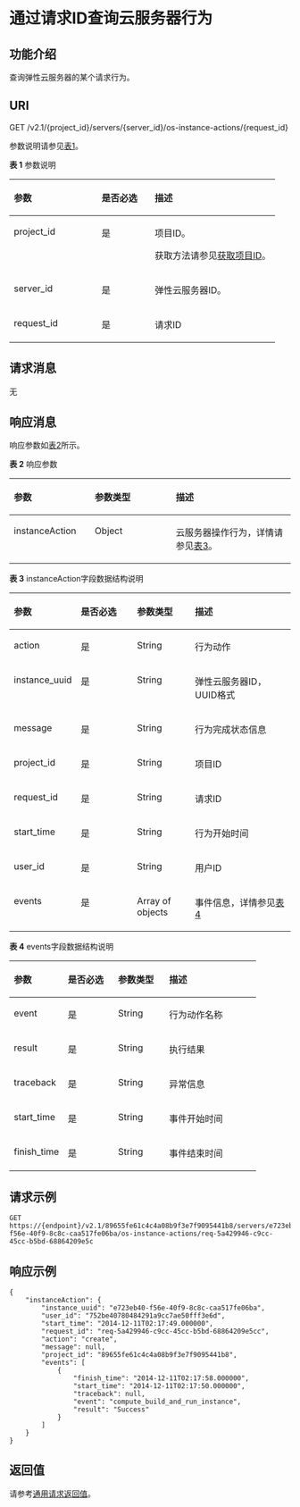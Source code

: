 # 通过请求ID查询云服务器行为<a name="ZH-CN_TOPIC_0065817693"></a>

## 功能介绍<a name="zh-cn_topic_0057973179_section16588975"></a>

查询弹性云服务器的某个请求行为。

## URI<a name="zh-cn_topic_0057973179_section15083054"></a>

GET /v2.1/\{project\_id\}/servers/\{server\_id\}/os-instance-actions/\{request\_id\}

参数说明请参见[表1](#zh-cn_topic_0057973179_table55945983)。

**表 1**  参数说明

<a name="zh-cn_topic_0057973179_table55945983"></a>
<table><thead align="left"><tr id="zh-cn_topic_0057973179_row11302482"><th class="cellrowborder" valign="top" width="33%" id="mcps1.2.4.1.1"><p id="p5187119"><a name="p5187119"></a><a name="p5187119"></a>参数</p>
</th>
<th class="cellrowborder" valign="top" width="20%" id="mcps1.2.4.1.2"><p id="p17503500"><a name="p17503500"></a><a name="p17503500"></a>是否必选</p>
</th>
<th class="cellrowborder" valign="top" width="47%" id="mcps1.2.4.1.3"><p id="p8497414"><a name="p8497414"></a><a name="p8497414"></a>描述</p>
</th>
</tr>
</thead>
<tbody><tr id="zh-cn_topic_0057973179_row49888896"><td class="cellrowborder" valign="top" width="33%" headers="mcps1.2.4.1.1 "><p id="zh-cn_topic_0057973179_p14468758"><a name="zh-cn_topic_0057973179_p14468758"></a><a name="zh-cn_topic_0057973179_p14468758"></a>project_id</p>
</td>
<td class="cellrowborder" valign="top" width="20%" headers="mcps1.2.4.1.2 "><p id="zh-cn_topic_0057973179_p31118786"><a name="zh-cn_topic_0057973179_p31118786"></a><a name="zh-cn_topic_0057973179_p31118786"></a>是</p>
</td>
<td class="cellrowborder" valign="top" width="47%" headers="mcps1.2.4.1.3 "><p id="p37593705"><a name="p37593705"></a><a name="p37593705"></a>项目ID。</p>
<p id="p1180512217438"><a name="p1180512217438"></a><a name="p1180512217438"></a>获取方法请参见<a href="获取项目ID.md">获取项目ID</a>。</p>
</td>
</tr>
<tr id="zh-cn_topic_0057973179_row613736410235"><td class="cellrowborder" valign="top" width="33%" headers="mcps1.2.4.1.1 "><p id="zh-cn_topic_0057973179_p2736446410235"><a name="zh-cn_topic_0057973179_p2736446410235"></a><a name="zh-cn_topic_0057973179_p2736446410235"></a>server_id</p>
</td>
<td class="cellrowborder" valign="top" width="20%" headers="mcps1.2.4.1.2 "><p id="zh-cn_topic_0057973179_p192907210235"><a name="zh-cn_topic_0057973179_p192907210235"></a><a name="zh-cn_topic_0057973179_p192907210235"></a>是</p>
</td>
<td class="cellrowborder" valign="top" width="47%" headers="mcps1.2.4.1.3 "><p id="zh-cn_topic_0057973179_p2203711610235"><a name="zh-cn_topic_0057973179_p2203711610235"></a><a name="zh-cn_topic_0057973179_p2203711610235"></a><span id="text68264416318"><a name="text68264416318"></a><a name="text68264416318"></a>弹性云服务器</span>ID。</p>
</td>
</tr>
<tr id="zh-cn_topic_0057973179_row172751639164211"><td class="cellrowborder" valign="top" width="33%" headers="mcps1.2.4.1.1 "><p id="zh-cn_topic_0057973179_p1927610391427"><a name="zh-cn_topic_0057973179_p1927610391427"></a><a name="zh-cn_topic_0057973179_p1927610391427"></a>request_id</p>
</td>
<td class="cellrowborder" valign="top" width="20%" headers="mcps1.2.4.1.2 "><p id="zh-cn_topic_0057973179_p1727693974213"><a name="zh-cn_topic_0057973179_p1727693974213"></a><a name="zh-cn_topic_0057973179_p1727693974213"></a>是</p>
</td>
<td class="cellrowborder" valign="top" width="47%" headers="mcps1.2.4.1.3 "><p id="zh-cn_topic_0057973179_p4276839114210"><a name="zh-cn_topic_0057973179_p4276839114210"></a><a name="zh-cn_topic_0057973179_p4276839114210"></a>请求ID</p>
</td>
</tr>
</tbody>
</table>

## 请求消息<a name="zh-cn_topic_0057973179_section56802184"></a>

无

## 响应消息<a name="zh-cn_topic_0057973179_section41457614"></a>

响应参数如[表2](#zh-cn_topic_0057973153_table55529076)所示。

**表 2**  响应参数

<a name="zh-cn_topic_0057973153_table55529076"></a>
<table><thead align="left"><tr id="zh-cn_topic_0057973153_row53394154"><th class="cellrowborder" valign="top" width="28.79%" id="mcps1.2.4.1.1"><p id="p32821024102610"><a name="p32821024102610"></a><a name="p32821024102610"></a>参数</p>
</th>
<th class="cellrowborder" valign="top" width="28.79%" id="mcps1.2.4.1.2"><p id="p202822024132618"><a name="p202822024132618"></a><a name="p202822024132618"></a>参数类型</p>
</th>
<th class="cellrowborder" valign="top" width="42.42%" id="mcps1.2.4.1.3"><p id="p10298192442612"><a name="p10298192442612"></a><a name="p10298192442612"></a>描述</p>
</th>
</tr>
</thead>
<tbody><tr id="zh-cn_topic_0057973153_row43894534"><td class="cellrowborder" valign="top" width="28.79%" headers="mcps1.2.4.1.1 "><p id="zh-cn_topic_0057973153_p65796329"><a name="zh-cn_topic_0057973153_p65796329"></a><a name="zh-cn_topic_0057973153_p65796329"></a>instanceAction</p>
</td>
<td class="cellrowborder" valign="top" width="28.79%" headers="mcps1.2.4.1.2 "><p id="zh-cn_topic_0057973153_p27902470"><a name="zh-cn_topic_0057973153_p27902470"></a><a name="zh-cn_topic_0057973153_p27902470"></a>Object</p>
</td>
<td class="cellrowborder" valign="top" width="42.42%" headers="mcps1.2.4.1.3 "><p id="p24702645"><a name="p24702645"></a><a name="p24702645"></a><span id="text107516360550"><a name="text107516360550"></a><a name="text107516360550"></a>云服务器</span>操作行为，详情请参见<a href="#zh-cn_topic_0057973179_table42003011">表3</a>。</p>
</td>
</tr>
</tbody>
</table>

**表 3**  instanceAction字段数据结构说明

<a name="zh-cn_topic_0057973179_table42003011"></a>
<table><thead align="left"><tr id="zh-cn_topic_0057973179_row4203326"><th class="cellrowborder" valign="top" width="21.16%" id="mcps1.2.5.1.1"><p id="zh-cn_topic_0057973179_p4925089"><a name="zh-cn_topic_0057973179_p4925089"></a><a name="zh-cn_topic_0057973179_p4925089"></a>参数</p>
</th>
<th class="cellrowborder" valign="top" width="20.8%" id="mcps1.2.5.1.2"><p id="zh-cn_topic_0057973179_p34151611"><a name="zh-cn_topic_0057973179_p34151611"></a><a name="zh-cn_topic_0057973179_p34151611"></a>是否必选</p>
</th>
<th class="cellrowborder" valign="top" width="20.990000000000002%" id="mcps1.2.5.1.3"><p id="zh-cn_topic_0057973179_p63387966"><a name="zh-cn_topic_0057973179_p63387966"></a><a name="zh-cn_topic_0057973179_p63387966"></a>参数类型</p>
</th>
<th class="cellrowborder" valign="top" width="37.05%" id="mcps1.2.5.1.4"><p id="zh-cn_topic_0057973179_p14817088"><a name="zh-cn_topic_0057973179_p14817088"></a><a name="zh-cn_topic_0057973179_p14817088"></a>描述</p>
</th>
</tr>
</thead>
<tbody><tr id="zh-cn_topic_0057973179_row59333494"><td class="cellrowborder" valign="top" width="21.16%" headers="mcps1.2.5.1.1 "><p id="zh-cn_topic_0057973179_p41283716"><a name="zh-cn_topic_0057973179_p41283716"></a><a name="zh-cn_topic_0057973179_p41283716"></a>action</p>
</td>
<td class="cellrowborder" valign="top" width="20.8%" headers="mcps1.2.5.1.2 "><p id="zh-cn_topic_0057973179_p11092043"><a name="zh-cn_topic_0057973179_p11092043"></a><a name="zh-cn_topic_0057973179_p11092043"></a>是</p>
</td>
<td class="cellrowborder" valign="top" width="20.990000000000002%" headers="mcps1.2.5.1.3 "><p id="zh-cn_topic_0057973179_p55646739"><a name="zh-cn_topic_0057973179_p55646739"></a><a name="zh-cn_topic_0057973179_p55646739"></a>String</p>
</td>
<td class="cellrowborder" valign="top" width="37.05%" headers="mcps1.2.5.1.4 "><p id="zh-cn_topic_0057973179_p26040275"><a name="zh-cn_topic_0057973179_p26040275"></a><a name="zh-cn_topic_0057973179_p26040275"></a>行为动作</p>
</td>
</tr>
<tr id="zh-cn_topic_0057973179_row33035884"><td class="cellrowborder" valign="top" width="21.16%" headers="mcps1.2.5.1.1 "><p id="zh-cn_topic_0057973179_p58660976"><a name="zh-cn_topic_0057973179_p58660976"></a><a name="zh-cn_topic_0057973179_p58660976"></a>instance_uuid</p>
</td>
<td class="cellrowborder" valign="top" width="20.8%" headers="mcps1.2.5.1.2 "><p id="zh-cn_topic_0057973179_p5331789"><a name="zh-cn_topic_0057973179_p5331789"></a><a name="zh-cn_topic_0057973179_p5331789"></a>是</p>
</td>
<td class="cellrowborder" valign="top" width="20.990000000000002%" headers="mcps1.2.5.1.3 "><p id="zh-cn_topic_0057973179_p53918616"><a name="zh-cn_topic_0057973179_p53918616"></a><a name="zh-cn_topic_0057973179_p53918616"></a>String</p>
</td>
<td class="cellrowborder" valign="top" width="37.05%" headers="mcps1.2.5.1.4 "><p id="zh-cn_topic_0057973179_p29221750"><a name="zh-cn_topic_0057973179_p29221750"></a><a name="zh-cn_topic_0057973179_p29221750"></a><span id="text155414220319"><a name="text155414220319"></a><a name="text155414220319"></a>弹性云服务器</span>ID，UUID格式</p>
</td>
</tr>
<tr id="zh-cn_topic_0057973179_row61669162"><td class="cellrowborder" valign="top" width="21.16%" headers="mcps1.2.5.1.1 "><p id="zh-cn_topic_0057973179_p29146205"><a name="zh-cn_topic_0057973179_p29146205"></a><a name="zh-cn_topic_0057973179_p29146205"></a>message</p>
</td>
<td class="cellrowborder" valign="top" width="20.8%" headers="mcps1.2.5.1.2 "><p id="zh-cn_topic_0057973179_p35098404"><a name="zh-cn_topic_0057973179_p35098404"></a><a name="zh-cn_topic_0057973179_p35098404"></a>是</p>
</td>
<td class="cellrowborder" valign="top" width="20.990000000000002%" headers="mcps1.2.5.1.3 "><p id="zh-cn_topic_0057973179_p12032376"><a name="zh-cn_topic_0057973179_p12032376"></a><a name="zh-cn_topic_0057973179_p12032376"></a>String</p>
</td>
<td class="cellrowborder" valign="top" width="37.05%" headers="mcps1.2.5.1.4 "><p id="zh-cn_topic_0057973179_p24398472"><a name="zh-cn_topic_0057973179_p24398472"></a><a name="zh-cn_topic_0057973179_p24398472"></a>行为完成状态信息</p>
</td>
</tr>
<tr id="zh-cn_topic_0057973179_row18259663"><td class="cellrowborder" valign="top" width="21.16%" headers="mcps1.2.5.1.1 "><p id="zh-cn_topic_0057973179_p2637755"><a name="zh-cn_topic_0057973179_p2637755"></a><a name="zh-cn_topic_0057973179_p2637755"></a>project_id</p>
</td>
<td class="cellrowborder" valign="top" width="20.8%" headers="mcps1.2.5.1.2 "><p id="zh-cn_topic_0057973179_p59338465"><a name="zh-cn_topic_0057973179_p59338465"></a><a name="zh-cn_topic_0057973179_p59338465"></a>是</p>
</td>
<td class="cellrowborder" valign="top" width="20.990000000000002%" headers="mcps1.2.5.1.3 "><p id="zh-cn_topic_0057973179_p12331636"><a name="zh-cn_topic_0057973179_p12331636"></a><a name="zh-cn_topic_0057973179_p12331636"></a>String</p>
</td>
<td class="cellrowborder" valign="top" width="37.05%" headers="mcps1.2.5.1.4 "><p id="zh-cn_topic_0057973179_p41686379"><a name="zh-cn_topic_0057973179_p41686379"></a><a name="zh-cn_topic_0057973179_p41686379"></a>项目ID</p>
</td>
</tr>
<tr id="zh-cn_topic_0057973179_row39633094"><td class="cellrowborder" valign="top" width="21.16%" headers="mcps1.2.5.1.1 "><p id="zh-cn_topic_0057973179_p56164037"><a name="zh-cn_topic_0057973179_p56164037"></a><a name="zh-cn_topic_0057973179_p56164037"></a>request_id</p>
</td>
<td class="cellrowborder" valign="top" width="20.8%" headers="mcps1.2.5.1.2 "><p id="zh-cn_topic_0057973179_p64588638"><a name="zh-cn_topic_0057973179_p64588638"></a><a name="zh-cn_topic_0057973179_p64588638"></a>是</p>
</td>
<td class="cellrowborder" valign="top" width="20.990000000000002%" headers="mcps1.2.5.1.3 "><p id="zh-cn_topic_0057973179_p52993173"><a name="zh-cn_topic_0057973179_p52993173"></a><a name="zh-cn_topic_0057973179_p52993173"></a>String</p>
</td>
<td class="cellrowborder" valign="top" width="37.05%" headers="mcps1.2.5.1.4 "><p id="zh-cn_topic_0057973179_p64297159"><a name="zh-cn_topic_0057973179_p64297159"></a><a name="zh-cn_topic_0057973179_p64297159"></a>请求ID</p>
</td>
</tr>
<tr id="zh-cn_topic_0057973179_row41803519"><td class="cellrowborder" valign="top" width="21.16%" headers="mcps1.2.5.1.1 "><p id="zh-cn_topic_0057973179_p30641851"><a name="zh-cn_topic_0057973179_p30641851"></a><a name="zh-cn_topic_0057973179_p30641851"></a>start_time</p>
</td>
<td class="cellrowborder" valign="top" width="20.8%" headers="mcps1.2.5.1.2 "><p id="zh-cn_topic_0057973179_p50142074"><a name="zh-cn_topic_0057973179_p50142074"></a><a name="zh-cn_topic_0057973179_p50142074"></a>是</p>
</td>
<td class="cellrowborder" valign="top" width="20.990000000000002%" headers="mcps1.2.5.1.3 "><p id="zh-cn_topic_0057973179_p66070892"><a name="zh-cn_topic_0057973179_p66070892"></a><a name="zh-cn_topic_0057973179_p66070892"></a>String</p>
</td>
<td class="cellrowborder" valign="top" width="37.05%" headers="mcps1.2.5.1.4 "><p id="zh-cn_topic_0057973179_p34976204"><a name="zh-cn_topic_0057973179_p34976204"></a><a name="zh-cn_topic_0057973179_p34976204"></a>行为开始时间</p>
</td>
</tr>
<tr id="row419219211572"><td class="cellrowborder" valign="top" width="21.16%" headers="mcps1.2.5.1.1 "><p id="p13192421165713"><a name="p13192421165713"></a><a name="p13192421165713"></a>user_id</p>
</td>
<td class="cellrowborder" valign="top" width="20.8%" headers="mcps1.2.5.1.2 "><p id="p2019272113571"><a name="p2019272113571"></a><a name="p2019272113571"></a>是</p>
</td>
<td class="cellrowborder" valign="top" width="20.990000000000002%" headers="mcps1.2.5.1.3 "><p id="p1419252175710"><a name="p1419252175710"></a><a name="p1419252175710"></a>String</p>
</td>
<td class="cellrowborder" valign="top" width="37.05%" headers="mcps1.2.5.1.4 "><p id="p31920211578"><a name="p31920211578"></a><a name="p31920211578"></a>用户ID</p>
</td>
</tr>
<tr id="zh-cn_topic_0057973179_row46350387"><td class="cellrowborder" valign="top" width="21.16%" headers="mcps1.2.5.1.1 "><p id="zh-cn_topic_0057973179_p63393830"><a name="zh-cn_topic_0057973179_p63393830"></a><a name="zh-cn_topic_0057973179_p63393830"></a>events</p>
</td>
<td class="cellrowborder" valign="top" width="20.8%" headers="mcps1.2.5.1.2 "><p id="zh-cn_topic_0057973179_p53294688"><a name="zh-cn_topic_0057973179_p53294688"></a><a name="zh-cn_topic_0057973179_p53294688"></a>是</p>
</td>
<td class="cellrowborder" valign="top" width="20.990000000000002%" headers="mcps1.2.5.1.3 "><p id="zh-cn_topic_0057973179_p34626643"><a name="zh-cn_topic_0057973179_p34626643"></a><a name="zh-cn_topic_0057973179_p34626643"></a>Array of objects</p>
</td>
<td class="cellrowborder" valign="top" width="37.05%" headers="mcps1.2.5.1.4 "><p id="zh-cn_topic_0057973179_p21902453"><a name="zh-cn_topic_0057973179_p21902453"></a><a name="zh-cn_topic_0057973179_p21902453"></a>事件信息，详情参见<a href="#zh-cn_topic_0057973179_table12745176">表4</a></p>
</td>
</tr>
</tbody>
</table>

**表 4**  events字段数据结构说明

<a name="zh-cn_topic_0057973179_table12745176"></a>
<table><thead align="left"><tr id="zh-cn_topic_0057973179_row62655484"><th class="cellrowborder" valign="top" width="21.9%" id="mcps1.2.5.1.1"><p id="p955611101542"><a name="p955611101542"></a><a name="p955611101542"></a>参数</p>
</th>
<th class="cellrowborder" valign="top" width="20.349999999999998%" id="mcps1.2.5.1.2"><p id="p755691019545"><a name="p755691019545"></a><a name="p755691019545"></a>是否必选</p>
</th>
<th class="cellrowborder" valign="top" width="20.7%" id="mcps1.2.5.1.3"><p id="p1255681015541"><a name="p1255681015541"></a><a name="p1255681015541"></a>参数类型</p>
</th>
<th class="cellrowborder" valign="top" width="37.05%" id="mcps1.2.5.1.4"><p id="p1957112100545"><a name="p1957112100545"></a><a name="p1957112100545"></a>描述</p>
</th>
</tr>
</thead>
<tbody><tr id="zh-cn_topic_0057973179_row66711197"><td class="cellrowborder" valign="top" width="21.9%" headers="mcps1.2.5.1.1 "><p id="zh-cn_topic_0057973179_p34897906"><a name="zh-cn_topic_0057973179_p34897906"></a><a name="zh-cn_topic_0057973179_p34897906"></a>event</p>
</td>
<td class="cellrowborder" valign="top" width="20.349999999999998%" headers="mcps1.2.5.1.2 "><p id="zh-cn_topic_0057973179_p56831198"><a name="zh-cn_topic_0057973179_p56831198"></a><a name="zh-cn_topic_0057973179_p56831198"></a>是</p>
</td>
<td class="cellrowborder" valign="top" width="20.7%" headers="mcps1.2.5.1.3 "><p id="zh-cn_topic_0057973179_p8158160"><a name="zh-cn_topic_0057973179_p8158160"></a><a name="zh-cn_topic_0057973179_p8158160"></a>String</p>
</td>
<td class="cellrowborder" valign="top" width="37.05%" headers="mcps1.2.5.1.4 "><p id="zh-cn_topic_0057973179_p39924292"><a name="zh-cn_topic_0057973179_p39924292"></a><a name="zh-cn_topic_0057973179_p39924292"></a>行为动作名称</p>
</td>
</tr>
<tr id="zh-cn_topic_0057973179_row23774312"><td class="cellrowborder" valign="top" width="21.9%" headers="mcps1.2.5.1.1 "><p id="zh-cn_topic_0057973179_p46671110"><a name="zh-cn_topic_0057973179_p46671110"></a><a name="zh-cn_topic_0057973179_p46671110"></a>result</p>
</td>
<td class="cellrowborder" valign="top" width="20.349999999999998%" headers="mcps1.2.5.1.2 "><p id="zh-cn_topic_0057973179_p58518640"><a name="zh-cn_topic_0057973179_p58518640"></a><a name="zh-cn_topic_0057973179_p58518640"></a>是</p>
</td>
<td class="cellrowborder" valign="top" width="20.7%" headers="mcps1.2.5.1.3 "><p id="zh-cn_topic_0057973179_p22263569"><a name="zh-cn_topic_0057973179_p22263569"></a><a name="zh-cn_topic_0057973179_p22263569"></a>String</p>
</td>
<td class="cellrowborder" valign="top" width="37.05%" headers="mcps1.2.5.1.4 "><p id="zh-cn_topic_0057973179_p42389388"><a name="zh-cn_topic_0057973179_p42389388"></a><a name="zh-cn_topic_0057973179_p42389388"></a>执行结果</p>
</td>
</tr>
<tr id="zh-cn_topic_0057973179_row45960172"><td class="cellrowborder" valign="top" width="21.9%" headers="mcps1.2.5.1.1 "><p id="zh-cn_topic_0057973179_p31786413"><a name="zh-cn_topic_0057973179_p31786413"></a><a name="zh-cn_topic_0057973179_p31786413"></a>traceback</p>
</td>
<td class="cellrowborder" valign="top" width="20.349999999999998%" headers="mcps1.2.5.1.2 "><p id="zh-cn_topic_0057973179_p43418025"><a name="zh-cn_topic_0057973179_p43418025"></a><a name="zh-cn_topic_0057973179_p43418025"></a>是</p>
</td>
<td class="cellrowborder" valign="top" width="20.7%" headers="mcps1.2.5.1.3 "><p id="zh-cn_topic_0057973179_p24562655"><a name="zh-cn_topic_0057973179_p24562655"></a><a name="zh-cn_topic_0057973179_p24562655"></a>String</p>
</td>
<td class="cellrowborder" valign="top" width="37.05%" headers="mcps1.2.5.1.4 "><p id="zh-cn_topic_0057973179_p27199156"><a name="zh-cn_topic_0057973179_p27199156"></a><a name="zh-cn_topic_0057973179_p27199156"></a>异常信息</p>
</td>
</tr>
<tr id="zh-cn_topic_0057973179_row43465817"><td class="cellrowborder" valign="top" width="21.9%" headers="mcps1.2.5.1.1 "><p id="zh-cn_topic_0057973179_p31070312"><a name="zh-cn_topic_0057973179_p31070312"></a><a name="zh-cn_topic_0057973179_p31070312"></a>start_time</p>
</td>
<td class="cellrowborder" valign="top" width="20.349999999999998%" headers="mcps1.2.5.1.2 "><p id="zh-cn_topic_0057973179_p42699947"><a name="zh-cn_topic_0057973179_p42699947"></a><a name="zh-cn_topic_0057973179_p42699947"></a>是</p>
</td>
<td class="cellrowborder" valign="top" width="20.7%" headers="mcps1.2.5.1.3 "><p id="zh-cn_topic_0057973179_p33667339"><a name="zh-cn_topic_0057973179_p33667339"></a><a name="zh-cn_topic_0057973179_p33667339"></a>String</p>
</td>
<td class="cellrowborder" valign="top" width="37.05%" headers="mcps1.2.5.1.4 "><p id="zh-cn_topic_0057973179_p36143663"><a name="zh-cn_topic_0057973179_p36143663"></a><a name="zh-cn_topic_0057973179_p36143663"></a>事件开始时间</p>
</td>
</tr>
<tr id="zh-cn_topic_0057973179_row56857514"><td class="cellrowborder" valign="top" width="21.9%" headers="mcps1.2.5.1.1 "><p id="zh-cn_topic_0057973179_p42055936"><a name="zh-cn_topic_0057973179_p42055936"></a><a name="zh-cn_topic_0057973179_p42055936"></a>finish_time</p>
</td>
<td class="cellrowborder" valign="top" width="20.349999999999998%" headers="mcps1.2.5.1.2 "><p id="zh-cn_topic_0057973179_p44459997"><a name="zh-cn_topic_0057973179_p44459997"></a><a name="zh-cn_topic_0057973179_p44459997"></a>是</p>
</td>
<td class="cellrowborder" valign="top" width="20.7%" headers="mcps1.2.5.1.3 "><p id="zh-cn_topic_0057973179_p51087662"><a name="zh-cn_topic_0057973179_p51087662"></a><a name="zh-cn_topic_0057973179_p51087662"></a>String</p>
</td>
<td class="cellrowborder" valign="top" width="37.05%" headers="mcps1.2.5.1.4 "><p id="zh-cn_topic_0057973179_p44490037"><a name="zh-cn_topic_0057973179_p44490037"></a><a name="zh-cn_topic_0057973179_p44490037"></a>事件结束时间</p>
</td>
</tr>
</tbody>
</table>

## 请求示例<a name="zh-cn_topic_0057973179_section37574207"></a>

```
GET https://{endpoint}/v2.1/89655fe61c4c4a08b9f3e7f9095441b8/servers/e723eb40-f56e-40f9-8c8c-caa517fe06ba/os-instance-actions/req-5a429946-c9cc-45cc-b5bd-68864209e5c
```

## 响应示例<a name="section18542154625318"></a>

```
{
    "instanceAction": {
        "instance_uuid": "e723eb40-f56e-40f9-8c8c-caa517fe06ba",
        "user_id": "752be40780484291a9cc7ae50fff3e6d",
        "start_time": "2014-12-11T02:17:49.000000",
        "request_id": "req-5a429946-c9cc-45cc-b5bd-68864209e5cc",
        "action": "create",
        "message": null,
        "project_id": "89655fe61c4c4a08b9f3e7f9095441b8",
        "events": [
            {
                "finish_time": "2014-12-11T02:17:58.000000",
                "start_time": "2014-12-11T02:17:50.000000",
                "traceback": null,
                "event": "compute_build_and_run_instance",
                "result": "Success"
            }
        ]
    }
}
```

## 返回值<a name="zh-cn_topic_0057973179_section1642564"></a>

请参考[通用请求返回值](通用请求返回值.md)。

